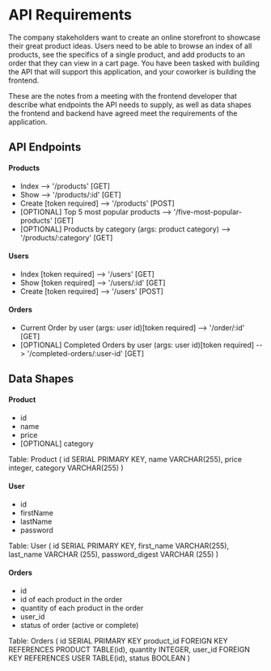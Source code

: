 # API Requirements

The company stakeholders want to create an online storefront to showcase their great product ideas. Users need to be able to browse an index of all products, see the specifics of a single product, and add products to an order that they can view in a cart page. You have been tasked with building the API that will support this application, and your coworker is building the frontend.

These are the notes from a meeting with the frontend developer that describe what endpoints the API needs to supply, as well as data shapes the frontend and backend have agreed meet the requirements of the application.

## API Endpoints

#### Products

- Index --> '/products' [GET]
- Show --> '/products/:id' [GET]
- Create [token required] --> '/products' [POST]
- [OPTIONAL] Top 5 most popular products --> '/five-most-popular-products' [GET]
- [OPTIONAL] Products by category (args: product category) --> '/products/:category' [GET]

#### Users

- Index [token required] --> '/users' [GET]
- Show [token required] --> '/users/:id' [GET]
- Create [token required] --> '/users' [POST]

#### Orders

- Current Order by user (args: user id)[token required] --> '/order/:id' [GET]
- [OPTIONAL] Completed Orders by user (args: user id)[token required] --> '/completed-orders/:user-id' [GET]

## Data Shapes

#### Product

- id
- name
- price
- [OPTIONAL] category

Table:
Product (
id SERIAL PRIMARY KEY,
name VARCHAR(255),
price integer,
category VARCHAR(255)
)

#### User

- id
- firstName
- lastName
- password

Table:
User (
id SERIAL PRIMARY KEY,
first_name VARCHAR(255),
last_name VARCHAR (255),
password_digest VARCHAR (255)
)

#### Orders

- id
- id of each product in the order
- quantity of each product in the order
- user_id
- status of order (active or complete)

Table:
Orders (
id SERIAL PRIMARY KEY
product_id FOREIGN KEY REFERENCES PRODUCT TABLE(id),
quantity INTEGER,
user_id FOREIGN KEY REFERENCES USER TABLE(id),
status BOOLEAN
)

